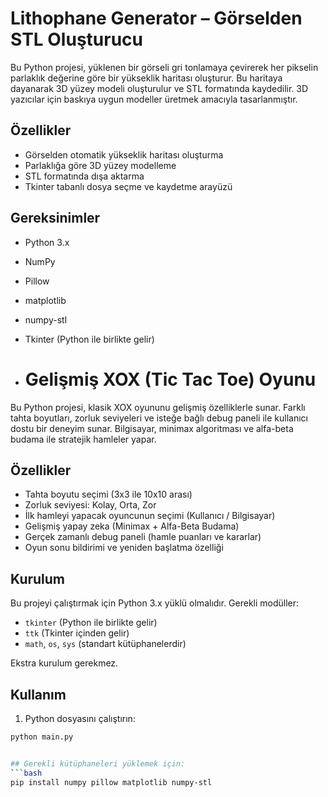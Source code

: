 # Lithophane Generator – Görselden STL Oluşturucu

Bu Python projesi, yüklenen bir görseli gri tonlamaya çevirerek her pikselin parlaklık değerine göre bir yükseklik haritası oluşturur. Bu haritaya dayanarak 3D yüzey modeli oluşturulur ve STL formatında kaydedilir. 3D yazıcılar için baskıya uygun modeller üretmek amacıyla tasarlanmıştır.

## Özellikler

- Görselden otomatik yükseklik haritası oluşturma  
- Parlaklığa göre 3D yüzey modelleme  
- STL formatında dışa aktarma  
- Tkinter tabanlı dosya seçme ve kaydetme arayüzü  

## Gereksinimler

- Python 3.x  
- NumPy  
- Pillow  
- matplotlib  
- numpy-stl  
- Tkinter (Python ile birlikte gelir)

- # Gelişmiş XOX (Tic Tac Toe) Oyunu

Bu Python projesi, klasik XOX oyununu gelişmiş özelliklerle sunar. Farklı tahta boyutları, zorluk seviyeleri ve isteğe bağlı debug paneli ile kullanıcı dostu bir deneyim sunar. Bilgisayar, minimax algoritması ve alfa-beta budama ile stratejik hamleler yapar.

## Özellikler

- Tahta boyutu seçimi (3x3 ile 10x10 arası)
- Zorluk seviyesi: Kolay, Orta, Zor
- İlk hamleyi yapacak oyuncunun seçimi (Kullanıcı / Bilgisayar)
- Gelişmiş yapay zeka (Minimax + Alfa-Beta Budama)
- Gerçek zamanlı debug paneli (hamle puanları ve kararlar)
- Oyun sonu bildirimi ve yeniden başlatma özelliği

## Kurulum

Bu projeyi çalıştırmak için Python 3.x yüklü olmalıdır. Gerekli modüller:

- `tkinter` (Python ile birlikte gelir)
- `ttk` (Tkinter içinden gelir)
- `math`, `os`, `sys` (standart kütüphanelerdir)

Ekstra kurulum gerekmez.

## Kullanım

1. Python dosyasını çalıştırın:
```bash
python main.py


## Gerekli kütüphaneleri yüklemek için:
```bash
pip install numpy pillow matplotlib numpy-stl

